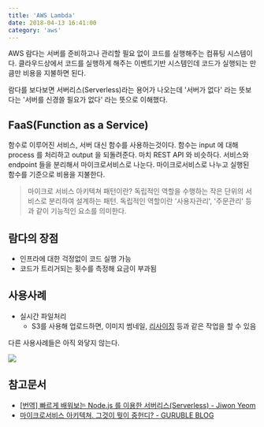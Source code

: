 ```yaml
---
title: 'AWS Lambda'
date: 2018-04-13 16:41:00
category: 'aws'
---
```


AWS 람다는 서버를 준비하고나 관리할 필요 없이 코드를 실행해주는 컴퓨팅 시스템이다. 클라우드상에서 코드를 실행하게 해주는 이벤트기반 시스템인데 코드가 실행되는 만큼만 비용을 지불하면 된다.

람다를 보다보면 서버리스(Serverless)라는 용어가 나오는데 '서버가 없다' 라는 뜻보다는 '서버를 신경쓸 필요가 없다' 라는 뜻으로 이해했다.

## FaaS(Function as a Service)

함수로 이루어진 서비스, 서버 대신 함수를 사용하는것이다. 함수는 input 에 대해 process 를 처리하고 output 을 되돌려준다. 마치 REST API 와 비슷하다. 서비스와 endpoint 들을 분리해서 마이크로서비스로 나눈다. 마이크로서비스로 나누고 실행된 함수를 기준으로 비용을 지불한다.

> 마이크로 서비스 아키텍쳐 패턴이란?  독립적인 역할을 수행하는 작은 단위의 서비스로 분리하여 설계하는 패턴. 독립적인 역할이란 '사용자관리', '주문관리' 등과 같이 기능적인 요소를 의미한다.

## 람다의 장점

* 인프라에 대한 걱정없이 코드 실행 가능
* 코드가 트리거되는 횟수를 측정해 요금이 부과됨


## 사용사례

* 실시간 파일처리
  - S3를 사용해 업로드하면, 이미지 썸네일, [리사이징](https://engineering.huiseoul.com/lambda-%ED%95%9C%EA%B0%9C%EB%A1%9C-%EB%A7%8C%EB%93%9C%EB%8A%94-on-demand-image-resizing-d48167cc1c31?fbclid=IwAR06c5s80C62jNP18lFDunfMIGpCIY8UnmZu2PGOyd2VZGhicyVYuzTzi6c) 등과 같은 작업을 할 수 있음

다른 사용사례들은 아직 와닿지 않는다.

![](https://sarc.io/images/article_aws/lambda_howto.png)

## 참고문서

* [[번역] 빠르게 배워보는 Node.js 를 이용한 서버리스(Serverless) - Jiwon Yeom](https://medium.com/@jwyeom63/%EB%B9%A0%EB%A5%B4%EA%B2%8C-%EB%B0%B0%EC%9B%8C%EB%B3%B4%EB%8A%94-node-js%EB%A5%BC-%EC%9D%B4%EC%9A%A9%ED%95%9C-%EC%84%9C%EB%B2%84%EB%A6%AC%EC%8A%A4-serverless-503ee61539d4)
* [마이크로서비스 아키텍쳐. 그것이 뭣이 중헌디? - GURUBLE BLOG](http://guruble.com/%EB%A7%88%EC%9D%B4%ED%81%AC%EB%A1%9C%EC%84%9C%EB%B9%84%EC%8A%A4microservice-%EC%95%84%ED%82%A4%ED%85%8D%EC%B2%98-%EA%B7%B8%EA%B2%83%EC%9D%B4-%EB%AD%A3%EC%9D%B4-%EC%A4%91%ED%97%8C%EB%94%94/)
